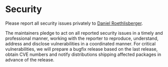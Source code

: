 # Security

Please report all security issues privately to
[Daniel Roethlisberger](daniel@roe.ch).

The maintainers pledge to act on all reported security issues in a timely and
professional manner, working with the reporter to reproduce, understand,
address and disclose vulnerabilities in a coordinated manner.  For critical
vulnerabilities, we will prepare a bugfix release based on the last release,
obtain CVE numbers and notify distributions shipping affected packages in
advance of the release.

